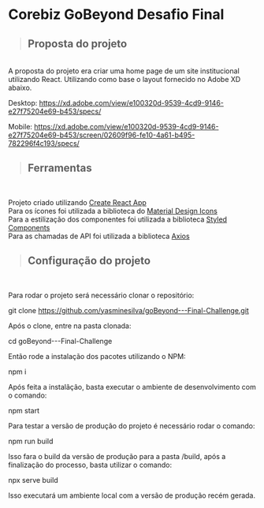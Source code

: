 # Corebiz GoBeyond Desafio Final

> ## Proposta do projeto
<br/>
A proposta do projeto era criar uma home page de um site institucional utilizando React. Utilizando como base o layout fornecido no Adobe XD abaixo. 

Desktop: https://xd.adobe.com/view/e100320d-9539-4cd9-9146-e27f75204e69-b453/specs/

Mobile: https://xd.adobe.com/view/e100320d-9539-4cd9-9146-e27f75204e69-b453/screen/02609f96-fe10-4a61-b495-782296f4c193/specs/

> ## Ferramentas
<br/>

Projeto criado utilizando [Create React App](https://github.com/facebook/create-react-app)  
Para os ícones foi utilizada a biblioteca do [Material Design Icons](https://mui.com/pt/components/material-icons/)  
Para a estilização dos componentes foi utilizada a biblioteca [Styled Components](https://styled-components.com/)  
Para as chamadas de API foi utilizada a biblioteca [Axios](https://axios-http.com/) 

> ## Configuração do projeto
<br/>

Para rodar o projeto será necessário clonar o repositório:

git clone https://github.com/yasminesilva/goBeyond---Final-Challenge.git

Após o clone, entre na pasta clonada:

cd goBeyond---Final-Challenge

Então rode a instalação dos pacotes utilizando o NPM:

npm i

Após feita a instalãção, basta executar o ambiente de desenvolvimento com o comando:

npm start

Para testar a versão de produção do projeto é necessário rodar o comando:

npm run build

Isso fara o build da versão de produção para a pasta /build, após a finalização do processo, basta utilizar o comando:

npx serve build

Isso executará um ambiente local com a versão de produção recém gerada.
<br/><br/>
